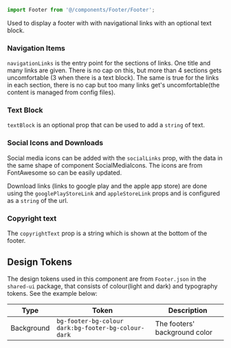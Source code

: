 ```ts
import Footer from '@/components/Footer/Footer';
```

Used to display a footer with with navigational links with an optional text block.

### Navigation Items

`navigationLinks` is the entry point for the sections of links. One title and many links are given.
There is no cap on this, but more than 4 sections gets uncomfortable (3 when there is a text block). The same is true for the links in each section, there is no cap but too many links get's uncomfortable(the content is managed from config files).

### Text Block

`textBlock` is an optional prop that can be used to add a `string` of text.

### Social Icons and Downloads

Social media icons can be added with the `socialLinks` prop, with the data in the same shape of component SocialMediaIcons. The icons are from FontAwesome so can be easily updated.

Download links (links to google play and the apple app store) are done using the `googlePlayStoreLink` and `appleStoreLink` props and is configured as a `string` of the url.

### Copyright text

The `copyrightText` prop is a string which is shown at the bottom of the footer.

## Design Tokens

The design tokens used in this component are from `Footer.json` in the `shared-ui` package, that consists of colour(light and dark) and typography tokens. See the example below:

| Type       | Token                                               | Description                   |
| ---------- | --------------------------------------------------- | ----------------------------- |
| Background | `bg-footer-bg-colour dark:bg-footer-bg-colour-dark` | The footers' background color |
